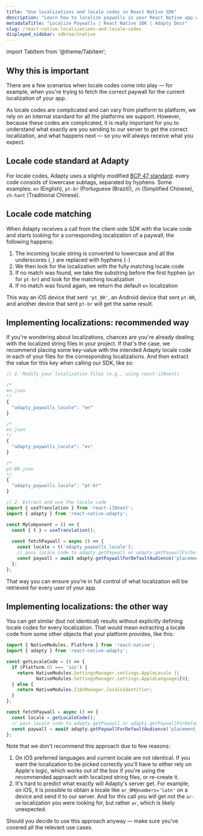 ```yaml
---
title: "Use localizations and locale codes in React Native SDK"
description: "Learn how to localize paywalls in your React Native app with Adapty SDK."
metadataTitle: "Localize Paywalls | React Native SDK | Adapty Docs"
slug: /react-native-localizations-and-locale-codes
displayed_sidebar: sdkreactnative
---
```


import TabItem from '@theme/TabItem';

## Why this is important

There are a few scenarios when locale codes come into play — for example, when you're trying to fetch the correct paywall for the current localization of your app.

As locale codes are complicated and can vary from platform to platform, we rely on an internal standard for all the platforms we support. However, because these codes are complicated, it is really important for you to understand what exactly are you sending to our server to get the correct localization, and what happens next — so you will always receive what you expect.

## Locale code standard at Adapty

For locale codes, Adapty uses a slightly modified [BCP 47 standard](https://en.wikipedia.org/wiki/IETF_language_tag): every code consists of lowercase subtags, separated by hyphens. Some examples: `en` (English), `pt-br` (Portuguese (Brazil)), `zh` (Simplified Chinese), `zh-hant` (Traditional Chinese).

## Locale code matching

When Adapty receives a call from the client-side SDK with the locale code and starts looking for a corresponding localization of a paywall, the following happens:

1. The incoming locale string is converted to lowercase and all the underscores (`_`) are replaced with hyphens (`-`)
2. We then look for the localization with the fully matching locale code
3. If no match was found, we take the substring before the first hyphen (`pt` for `pt-br`) and look for the matching localization
4. If no match was found again, we return the default `en` localization

This way an iOS device that sent `'pt_BR'`, an Android device that sent `pt-BR`, and another device that sent `pt-br` will get the same result.

## Implementing localizations: recommended way

If you're wondering about localizations, chances are you're already dealing with the localized string files in your project. If that's the case, we recommend placing some key-value with the intended Adapty locale code in each of your files for the corresponding localizations. And then extract the value for this key when calling our SDK, like so:

```javascript showLineNumbers
// 1. Modify your localization files (e.g., using react-i18next)

/*
en.json
*/
{
  "adapty_paywalls_locale": "en"
}

/*
es.json
*/
{
  "adapty_paywalls_locale": "es"
}

/*
pt-BR.json
*/
{
  "adapty_paywalls_locale": "pt-br"
}

// 2. Extract and use the locale code
import { useTranslation } from 'react-i18next';
import { adapty } from 'react-native-adapty';

const MyComponent = () => {
  const { t } = useTranslation();
  
  const fetchPaywall = async () => {
    const locale = t('adapty_paywalls_locale');
    // pass locale code to adapty.getPaywall or adapty.getPaywallForDefaultAudience method
    const paywall = await adapty.getPaywallForDefaultAudience('placement_id', locale);
  };
};
```

That way you can ensure you're in full control of what localization will be retrieved for every user of your app.

## Implementing localizations: the other way

You can get similar (but not identical) results without explicitly defining locale codes for every localization. That would mean extracting a locale code from some other objects that your platform provides, like this:

```javascript showLineNumbers
import { NativeModules, Platform } from 'react-native';
import { adapty } from 'react-native-adapty';

const getLocaleCode = () => {
  if (Platform.OS === 'ios') {
    return NativeModules.SettingsManager.settings.AppleLocale || 
           NativeModules.SettingsManager.settings.AppleLanguages[0];
  } else {
    return NativeModules.I18nManager.localeIdentifier;
  }
};

const fetchPaywall = async () => {
  const locale = getLocaleCode();
  // pass locale code to adapty.getPaywall or adapty.getPaywallForDefaultAudience method
  const paywall = await adapty.getPaywallForDefaultAudience('placement_id', locale);
};
```

Note that we don't recommend this approach due to few reasons:

1. On iOS preferred languages and current locale are not identical. If you want the localization to be picked correctly you'll have to either rely on Apple's logic, which works out of the box if you're using the recommended approach with localized string files, or re-create it.
2. It's hard to predict what exactly will Adapty's server get. For example, on iOS, it is possible to obtain a locale like `ar_OM@numbers='latn'` on a device and send it to our server. And for this call you will get not the `ar-om` localization you were looking for, but rather `ar`, which is likely unexpected.

Should you decide to use this approach anyway — make sure you've covered all the relevant use cases. 